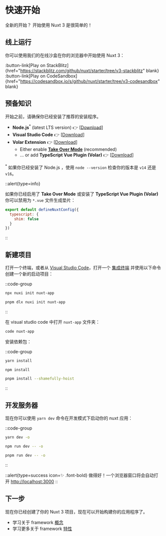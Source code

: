 # 快速开始

全新的开始？ 开始使用 Nuxt 3 是很简单的！

## 线上运行

你可以使用我们的在线沙盒在你的浏览器中开始使用 Nuxt 3：

:button-link[Play on StackBlitz]{href="https://stackblitz.com/github/nuxt/starter/tree/v3-stackblitz" blank}
:button-link[Play on CodeSandbox]{href="https://codesandbox.io/s/github/nuxt/starter/tree/v3-codesandbox" blank}

## 预备知识

开始之前，请确保你已经安装了推荐的安装程序。

* **Node.js**<sup>*</sup> (latest LTS version) 👉 [[Download](https://nodejs.org/en/download/)]
* **Visual Studio Code** 👉 [[Download](https://code.visualstudio.com/)]
* **Volar Extension** 👉 [[Download](https://marketplace.visualstudio.com/items?itemName=johnsoncodehk.volar)]
  * Either enable [**Take Over Mode**](https://github.com/johnsoncodehk/volar/discussions/471) (recommended)
  * ... or add **TypeScript Vue Plugin (Volar)** 👉 [[Download](https://marketplace.visualstudio.com/items?itemName=johnsoncodehk.vscode-typescript-vue-plugin)]

<sup>*</sup> 如果你已经安装了 Node.js ，使用 `node --version` 检查你的版本是 `v14` 还是 `v16`。

::alert{type=info}

如果你已经启用了 **Take Over Mode** 或安装了 **TypeScript Vue Plugin (Volar)** 你可以禁用为 `*.vue` 文件生成垫片：

```js
export default defineNuxtConfig({
  typescript: {
    shim: false
  }
})
```

::

## 新建项目

打开一个终端，或者从 [Visual Studio Code](https://code.visualstudio.com/)，打开一个 [集成终端](https://code.visualstudio.com/docs/editor/integrated-terminal) 并使用以下命令创建一个新的启动项目：

::code-group

```bash [npx]
npx nuxi init nuxt-app
```

```bash [pnpm]
pnpm dlx nuxi init nuxt-app
```

::

在 visual studio code 中打开 `nuxt-app` 文件夹：

```bash
code nuxt-app
```

安装依赖包：

::code-group

```bash [yarn]
yarn install
```

```bash [npm]
npm install
```

```bash [pnpm]
pnpm install --shamefully-hoist
```

::

## 开发服务器

现在你可以使用 `yarn dev` 命令在开发模式下启动你的 nuxt 应用：

::code-group

```bash [yarn]
yarn dev -o
```

```bash [npm]
npm run dev -- -o
```

```bash [pnpm]
pnpm run dev -- -o
```

::

::alert{type=success icon=✨ .font-bold}
做得好！一个浏览器窗口将会自动打开 <http://localhost:3000>
::

## 下一步

现在你已经创建了你的 Nuxt 3 项目，现在可以开始构建你的应用程序了。

* 学习关于 framework [概念](/guide/concepts)
* 学习更多关于 framework [特性](/guide/features)
